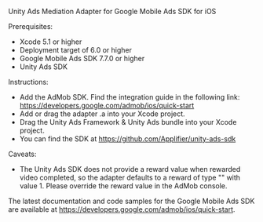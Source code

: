 Unity Ads Mediation Adapter for Google Mobile Ads SDK for iOS

Prerequisites:
- Xcode 5.1 or higher
- Deployment target of 6.0 or higher
- Google Mobile Ads SDK 7.7.0 or higher
- Unity Ads SDK

Instructions:
- Add the AdMob SDK. Find the integration guide in the following link:
https://developers.google.com/admob/ios/quick-start
- Add or drag the adapter .a into your Xcode project.
- Drag the Unity Ads Framework & Unity Ads bundle into your Xcode project.
- You can find the SDK at https://github.com/Applifier/unity-ads-sdk

Caveats:
- The Unity Ads SDK does not provide a reward value when rewarded video completed,
  so the adapter defaults to a reward of type "" with value 1. Please override the
  reward value in the AdMob console.

The latest documentation and code samples for the Google Mobile Ads SDK are
available at https://developers.google.com/admob/ios/quick-start.
